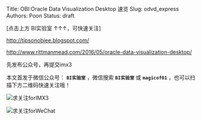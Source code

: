 Title:  OBI:Oracle Data Visualization Desktop 速览
Slug:  odvd_express
Authors: Poon
Status: draft



[点击上方 BI实验室 ↑↑↑，可快速关注]


http://tipsonobiee.blogspot.com/

http://www.rittmanmead.com/2016/05/oracle-data-visualization-desktop/


先发布公众号，再提交imx3

本文首发于微信公众号： **`BI实验室`** ，微信搜索 **`BI实验室`** 或 **`magicof01`** ，也可以扫描下方二维码快速关注哦！

![求关注forIMX3](http://www.imx3.com/img/weixin_bi_common/sdr_code_tree.png)

![求关注forWeChat](https://mmbiz.qlogo.cn/mmbiz/sfKia69cLy1yGH30FHU6SYaJPqvibh7Wib9Pg2V6rc7zjaPJ7aKk9NcpQb9IIhZLCIG8CB4b0QV2vKWopevlhvafw/0?wx_fmt=png)


